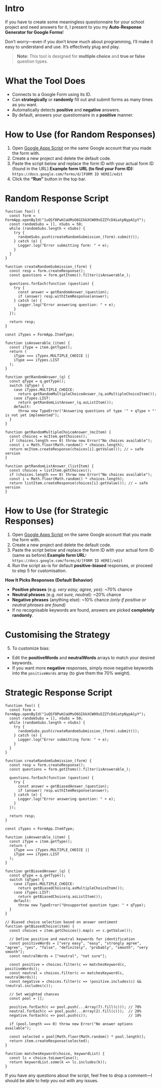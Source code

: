 # Intro

If you have to create some meaningless questionnaire for your school project and need answers for it, I present to you my **Auto-Response Generator for Google Forms**!

Don’t worry—even if you don’t know much about programming, I’ll make it easy to understand and use. It’s effectively plug and play.

>**Note:** This tool is designed for **multiple choice** and **true or false** question types.

# What the Tool Does

* Connects to a Google Form using its ID.
* Can **strategically** or **randomly** fill out and submit forms as many times as you want.
* Automatically detects **positive** and **negative** answers.
* By default, answers your questionnaire in a **positive** manner.

# How to Use (for Random Responses)

1. Open [Google Apps Script](https://script.google.com/home) on the same Google account that you made the form with.
2. Create a new project and delete the default code.
3. Paste the script below and replace the form ID with your actual form ID (found in the URL).**Example form URL (to find your Form ID):** `https://docs.google.com/forms/d/[FORM ID HERE]/edit`
4. Click the **“Run”** button in the top bar.

# Random Response Script

    function foo() {
      const form = FormApp.openById("1uQSf8PwHJaUMsO6GIkkXCW09sEZZfcDdiatpNypA1yY");
      const randomSubs = [], nSubs = 50;
      while (randomSubs.length < nSubs) {
        try {
          randomSubs.push(createRandomSubmission_(form).submit());
        } catch (e) {
          Logger.log("Error submitting form: " + e);
        }
      }
    }
    
    function createRandomSubmission_(form) {
      const resp = form.createResponse();
      const questions = form.getItems().filter(isAnswerable_);
    
      questions.forEach(function (question) {
        try {
          const answer = getRandomAnswer_(question);
          if (answer) resp.withItemResponse(answer);
        } catch (e) {
          Logger.log("Error answering question: " + e);
        }
      });
    
      return resp;
    }
    
    const iTypes = FormApp.ItemType;
    
    function isAnswerable_(item) {
      const iType = item.getType();
      return (
        iType === iTypes.MULTIPLE_CHOICE ||
        iType === iTypes.LIST
      );
    }
    
    function getRandomAnswer_(q) {
      const qType = q.getType();
      switch (qType) {
        case iTypes.MULTIPLE_CHOICE:
          return getRandomMultipleChoiceAnswer_(q.asMultipleChoiceItem());
        case iTypes.LIST:
          return getRandomListAnswer_(q.asListItem());
        default:
          throw new TypeError("Answering questions of type '" + qType + "' is not yet implemented");
      }
    }
    
    function getRandomMultipleChoiceAnswer_(mcItem) {
      const choices = mcItem.getChoices();
      if (choices.length === 0) throw new Error("No choices available");
      const i = Math.floor(Math.random() * choices.length);
      return mcItem.createResponse(choices[i].getValue()); // ← safe version
    }
    
    function getRandomListAnswer_(listItem) {
      const choices = listItem.getChoices();
      if (choices.length === 0) throw new Error("No choices available");
      const i = Math.floor(Math.random() * choices.length);
      return listItem.createResponse(choices[i].getValue()); // ← safe version
    }

# How to Use (for Strategic Responses)

1. Open [Google Apps Script](https://script.google.com/home) on the same Google account that you made the form with.
2. Create a new project and delete the default code.
3. Paste the script below and replace the form ID with your actual form ID (same as before).**Example form URL:** `https://docs.google.com/forms/d/[FORM ID HERE]/edit`
4. Run the script as-is for default **positive-biased** responses, or proceed to step 5 for customisation.

**How It Picks Responses (Default Behavior)**

* **Positive phrases** (e.g. *very easy, agree, yes*): \~70% chance
* **Neutral phrases** (e.g. *not sure, neutral*): \~20% chance
* **Negative phrases** (anything else): \~10% chance *(only if positive or neutral phrases are found)*
* If no recognisable keywords are found, answers are picked **completely randomly**.

# Customising the Strategy

5. To customize bias:

* Edit the **positiveWords** and **neutralWords** arrays to match your desired keywords.
* If you want more **negative** responses, simply move negative keywords into the `positiveWords` array (to give them the 70% weight).

# Strategic Response Script

    function foo() {
      const form = FormApp.openById("1uQSf8PwHJaUMsO6GIkkXCW09sEZZfcDdiatpNypA1yY");
      const randomSubs = [], nSubs = 50;
      while (randomSubs.length < nSubs) {
        try {
          randomSubs.push(createRandomSubmission_(form).submit());
        } catch (e) {
          Logger.log("Error submitting form: " + e);
        }
      }
    }
    
    function createRandomSubmission_(form) {
      const resp = form.createResponse();
      const questions = form.getItems().filter(isAnswerable_);
    
      questions.forEach(function (question) {
        try {
          const answer = getBiasedAnswer_(question);
          if (answer) resp.withItemResponse(answer);
        } catch (e) {
          Logger.log("Error answering question: " + e);
        }
      });
    
      return resp;
    }
    
    const iTypes = FormApp.ItemType;
    
    function isAnswerable_(item) {
      const iType = item.getType();
      return (
        iType === iTypes.MULTIPLE_CHOICE ||
        iType === iTypes.LIST
      );
    }
    
    function getBiasedAnswer_(q) {
      const qType = q.getType();
      switch (qType) {
        case iTypes.MULTIPLE_CHOICE:
          return getBiasedChoice(q.asMultipleChoiceItem());
        case iTypes.LIST:
          return getBiasedChoice(q.asListItem());
        default:
          throw new TypeError("Unsupported question type: " + qType);
      }
    }
    
    // Biased choice selection based on answer sentiment
    function getBiasedChoice(item) {
      const choices = item.getChoices().map(c => c.getValue());
    
      // Define positive and neutral keywords for identification
      const positiveWords = ["very easy", "easy", "strongly agree", "agree", "yes", "false", "definitely", "probably", "smooth", "very smooth"];
      const neutralWords = ["neutral", "not sure"];
      
      const positive = choices.filter(c => matchesKeyword(c, positiveWords));
      const neutral = choices.filter(c => matchesKeyword(c, neutralWords));
      const negative = choices.filter(c => !positive.includes(c) && !neutral.includes(c));
    
      // Set weighted chances
      const pool = [];
    
      positive.forEach(c => pool.push(...Array(7).fill(c))); // 70%
      neutral.forEach(c => pool.push(...Array(2).fill(c)));  // 20%
      negative.forEach(c => pool.push(c));                   // 10%
    
      if (pool.length === 0) throw new Error("No answer options available");
    
      const selected = pool[Math.floor(Math.random() * pool.length)];
      return item.createResponse(selected);
    }
    
    function matchesKeyword(choice, keywordList) {
      const lc = choice.toLowerCase();
      return keywordList.some(k => lc.includes(k));
    }

If you have any questions about the script, feel free to drop a comment—I should be able to help you out with any issues.
